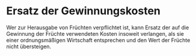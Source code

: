 # Ersatz der Gewinnungskosten

Wer zur Herausgabe von Früchten verpflichtet ist, kann Ersatz der auf die Gewinnung der Früchte verwendeten Kosten insoweit verlangen, als sie einer ordnungsmäßigen Wirtschaft entsprechen und den Wert der Früchte nicht übersteigen.